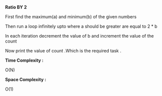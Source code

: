**Ratio BY 2**

First find the maximum(a) and minimum(b) of the given numbers

Then run a loop infinitely upto where  a should be greater are equal to 2 * b

In each  iteration  decrement the value of b and increment the value of the count

Now print the value of count .Which is the required task .

**Time Complexity :**

O(N)

**Space Complexity :**

O(1)
